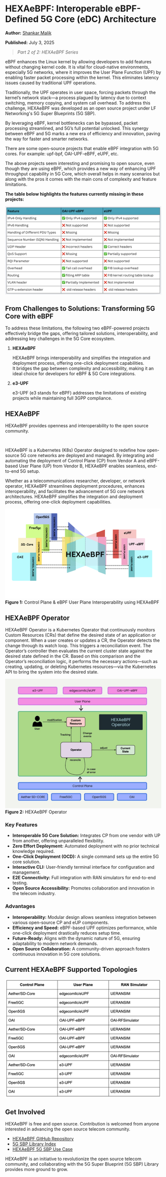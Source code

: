 # HEXAeBPF: Interoperable eBPF-Defined 5G Core (eDC) Architecture

**Author:** [Shankar Malik](https://www.linkedin.com/in/evershalik/)

**Published:** July 3, 2025

> _Part 2 of 2: HEXAeBPF Series_

eBPF enhances the Linux kernel by allowing developers to add features without changing kernel code. It is vital for cloud-native environments, especially 5G networks, where it improves the User Plane Function (UPF) by enabling faster packet processing within the kernel. This eliminates latency issues caused by traditional UPF operations.

Traditionally, the UPF operates in user space, forcing packets through the kernel’s network stack—a process plagued by latency due to context switching, memory copying, and system call overhead. To address this challenge, HEXAeBPF was developed as an open source project under LF Networking's 5G Super Blueprints (5G SBP).

By leveraging eBPF, kernel bottlenecks can be bypassed, packet processing streamlined, and 5G’s full potential unlocked. This synergy between eBPF and 5G marks a new era of efficiency and innovation, paving the way for faster and smarter networks.

There are some open-source projects that enable eBPF integration with 5G cores.
For example: upf-bpf, OAI-UPF-eBPF, eUPF, etc.

The above projects seem interesting and promising to open source, even though they are using eBPF, which provides a new way of enhancing UPF throughput capability in 5G Core, which overall helps in many scenarios but along with the pros it comes with the main cons of complexity and feature limitations.

**The table below highlights the features currently missing in these projects:**

![alt text](./images/ebpf-upf-compare.png)

## From Challenges to Solutions: Transforming 5G Core with eBPF

To address these limitations, the following two eBPF-powered projects effectively bridge the gaps, offering tailored solutions, interoperability, and addressing key challenges in the 5G Core ecosystem.

1. **HEXAeBPF**

   HEXAeBPF brings interoperability and simplifies the integration and deployment process, offering one-click deployment capabilities.  
   It bridges the gap between complexity and accessibility, making it an ideal choice for developers for eBPF & 5G Core integrations.

2. **e3-UPF**

   e3-UPF (e3 stands for eBPF) addresses the limitations of existing projects while maintaining full 3GPP compliance.

## HEXAeBPF

HEXAeBPF provides openness and interoperability to the open source community.

<br>

HEXAeBPF is a Kubernetes (K8s) Operator designed to redefine how open-source 5G core networks are deployed and managed. By integrating and automating the deployment of Control Plane (CP) from Vendor A and eBPF-based User Plane (UP) from Vendor B, HEXAeBPF enables seamless, end-to-end 5G setup.

Whether as a telecommunications researcher, developer, or network operator, HEXAeBPF streamlines deployment procedures, enhances interoperability, and facilitates the advancement of 5G core network architectures. HEXAeBPF simplifies the integration and deployment process, offering one-click deployment capabilities.

![alt text](./images/hexaebpf-interoperablity.png)  
**Figure 1:** Control Plane & eBPF User Plane Interoperability using HEXAeBPF

## HEXAeBPF Operator

HEXAeBPF Operator is a Kubernetes Operator that continuously monitors Custom Resources (CRs) that define the desired state of an application or component. When a user creates or updates a CR, the Operator detects the change through its watch loop. This triggers a reconciliation event. The Operator’s controller then evaluates the current cluster state against the desired state defined in the CR. Based on this comparison and the Operator’s reconciliation logic, it performs the necessary actions—such as creating, updating, or deleting Kubernetes resources—via the Kubernetes API to bring the system into the desired state.

![alt text](./images/hexaebpf-operator.jpeg)  
**Figure 2:** HEXAeBPF Operator

### Key Features

- **Interoperable 5G Core Solution:** Integrates CP from one vendor with UP from another, offering unparalleled flexibility.
- **Zero Effort Deployment:** Automated deployment with no prior technical knowledge required.
- **One-Click Deployment (OCD):** A single command sets up the entire 5G core solution.
- **Interactive CLI:** User-friendly terminal interface for configuration and management.
- **E2E Connectivity:** Full integration with RAN simulators for end-to-end testing.
- **Open Source Accessibility:** Promotes collaboration and innovation in the telecom industry.

### Advantages

- **Interoperability:** Modular design allows seamless integration between various open-source CP and eUP components.
- **Efficiency and Speed:** eBPF-based UPF optimizes performance, while one-click deployment drastically reduces setup time.
- **Future-Ready:** Aligns with the dynamic nature of 5G, ensuring adaptability to modern network demands.
- **Open Source Collaboration:** A community-driven approach fosters continuous innovation in 5G core solutions.

## Current HEXAeBPF Supported Topologies

![alt text](./images/hexaebpf-supported-topologies.png)

## Get Involved

HEXAeBPF is free and open source. Contribution is welcomed from anyone interested in advancing the open source telecom community.

- [HEXAeBPF GitHub Repository](https://github.com/ngkore/HEXAeBPF)
- [5G SBP Library Index](https://lf-networking.atlassian.net/wiki/spaces/LN/pages/15692042/5G+Super+Blueprints+Library)
- [HEXAeBPF 5G SBP Use Case](https://lf-networking.atlassian.net/wiki/x/DoCkG)

HEXAeBPF is an initiative to revolutionize the open source telecom community, and collaborating with the 5G Super Blueprint (5G SBP) Library provides more ground to grow.
